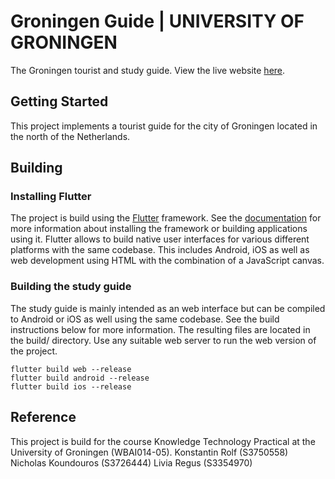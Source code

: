 # Groningen Guide | UNIVERSITY OF GRONINGEN

The Groningen tourist and study guide.
View the live website [here](https://studyguide.esync.dev).

## Getting Started
This project implements a tourist guide for the city of Groningen located in the north of the Netherlands. 

## Building

### Installing Flutter
The project is build using the [Flutter](https://flutter.dev/) framework. See the [documentation](https://flutter.dev/docs) for more information about installing the framework or building applications using it. Flutter allows to build native user interfaces for various different platforms with the same codebase. This includes Android, iOS as well as web development using HTML with the combination of a JavaScript canvas.

### Building the study guide
The study guide is mainly intended as an web interface but can be compiled to Android or iOS as well using the same codebase. See the build instructions below for more information. The resulting files are located in the build/ directory. Use any suitable web server to run the web version of the project.

```
flutter build web --release
flutter build android --release
flutter build ios --release
```

## Reference
This project is build for the course Knowledge Technology Practical at the University of Groningen (WBAI014-05).
Konstantin Rolf (S3750558)
Nicholas Koundouros (S3726444)
Livia Regus (S3354970)
